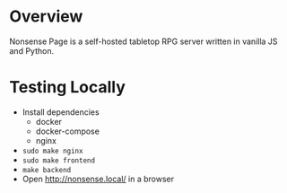 # Overview
Nonsense Page is a self-hosted tabletop RPG server written in vanilla JS and Python.

# Testing Locally
- Install dependencies
  - docker
  - docker-compose
  - nginx
- `sudo make nginx`
- `sudo make frontend`
- `make backend`
- Open http://nonsense.local/ in a browser
